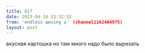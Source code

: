 ```yaml
---
title: 817
date: 2023-04-14 23:32:52
from: 'endless шизing ⍼' (channel1162404975)
layout: post
---
```


вкусная картошка но там много надо было вырезать
